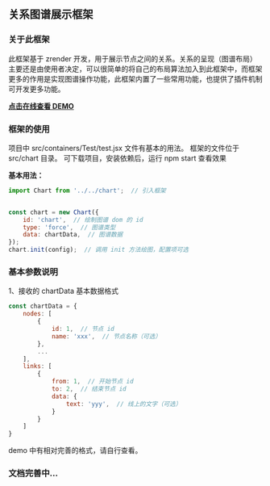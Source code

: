 ## 关系图谱展示框架

### 关于此框架
此框架基于 zrender 开发，用于展示节点之间的关系。关系的呈现（图谱布局）主要还是由使用者决定，可以很简单的将自己的布局算法加入到此框架中，而框架更多的作用是实现图谱操作功能，此框架内置了一些常用功能，也提供了插件机制可开发更多功能。  

[**点击在线查看 DEMO**](https://hepeng10.github.io/RCharts-demo/#/)

### 框架的使用
项目中 src/containers/Test/test.jsx 文件有基本的用法。
框架的文件位于 src/chart 目录。
可下载项目，安装依赖后，运行 npm start 查看效果

**基本用法：**
```javascript
import Chart from '../../chart';  // 引入框架


const chart = new Chart({
    id: 'chart',  // 绘制图谱 dom 的 id
    type: 'force',  // 图谱类型
    data: chartData,  // 图谱数据
});
chart.init(config);  // 调用 init 方法绘图，配置项可选
```
### 基本参数说明
1、接收的 chartData 基本数据格式
```javascript
const chartData = {
    nodes: [
        {
            id: 1,  // 节点 id
            name: 'xxx',  // 节点名称（可选）
        },
        ...
    ],
    links: [
        {
            from: 1,  // 开始节点 id
            to: 2,  // 结束节点 id
            data: {
                text: 'yyy',  // 线上的文字（可选）
            }
        }
    ]
}
```
demo 中有相对完善的格式，请自行查看。
### 文档完善中...
